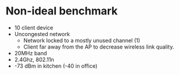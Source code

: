 # Non-ideal benchmark

- 10 client device
- Uncongested network
    - Network locked to a mostly unused channel (1)
    - Client far away from the AP to decrease wireless link quality.
- 20MHz band
- 2.4Ghz, 802.11n
- -73 dBm in kitchen (-40 in office)

